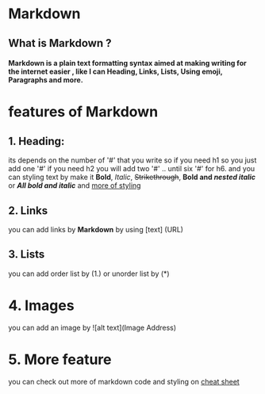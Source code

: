 # Markdown
## What is Markdown ?
#### Markdown is a plain text formatting syntax aimed at making writing for the internet easier , like I can **Heading, Links, Lists, Using emoji, Paragraphs and more.**
# features of Markdown 
## 1. Heading:
its depends on the number of '#' that you write so if you need h1 so you just add one '#' if you need h2 you will add two '#' .. until six '#' for h6.
and you can styling text by make it **Bold**, *Italic*, ~~Strikethrough~~, **Bold and _nested italic_** or ***All bold and italic*** and [more of styling](https://docs.github.com/en/github/writing-on-github/basic-writing-and-formatting-syntax)

## 2. Links
you can add links by **Markdown** by using [text] (URL)

## 3. Lists
you can add order list by (1.) or unorder list by (*)

# 4. Images
you can add an image by
![alt text](Image Address)

# 5. More feature 

you can check out more of markdown code and styling on [cheat sheet](https://github.com/adam-p/markdown-here/wiki/Markdown-Cheatsheet)
